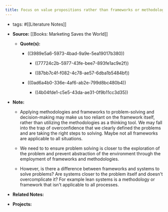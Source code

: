 ```yaml
---
title: Focus on value propositions rather than frameworks or methodologies
---
```


- tags: #[[Literature Notes]]

- **Source:** [[Books: Marketing Saves the World]]
	 - **Quote(s):**
		 - ((3989e5a6-5973-4bad-9a9e-5ea19017b380))
			 - ((77724c2b-5977-43fe-bee7-893fe1ac9e2f))

			 - ((87bb7c4f-f082-4c78-ae57-6dba1b5484bf))

		 - ((0ad6a4b0-336e-4af6-ab2e-799d8bc480b4))
			 - ((4b04fde1-c5e5-43da-ae31-0f9b11cc3d35))

- **Note:**
	 - Applying methodologies and frameworks to problem-solving and decision-making may make us too reliant on the framework itself, rather than utilizing the methodologies as a thinking tool. We may fall into the trap of overconfidence that we clearly defined the problems and are taking the right steps to solving. Maybe not all frameworks are applicable to all situations.

	 - We need to to ensure problem solving is closer to the exploration of the problem and prevent abstraction of the environment through the employment of frameworks and methodologies.

	 - However, is there a difference between frameworks and systems to solve problems? Are systems closer to the problem itself and doesn't overcomplicate it? For example lean systems is a methodology or framework that isn't applicable to all processes. 

- **Related Notes:**

- **Projects:**
